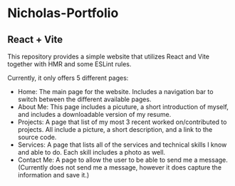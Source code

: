# Nicholas-Portfolio
## React + Vite

This repository provides a simple website that utilizes React and Vite together with HMR and some ESLint rules.

Currently, it only offers 5 different pages:

- Home: The main page for the website. Includes a navigation bar to switch between the different available pages.
- About Me: This page includes a picuture, a short introduction of myself, and includes a downloadable version of my resume.
- Projects: A page that list of my most 3 recent worked on/contributed to projects. All include a picture, a short description, and a link to the source code.
- Services: A page that lists all of the services and technical skills I know and able to do. Each skill includes a photo as well.
- Contact Me: A page to allow the user to be able to send me a message. (Currently does not send me a message, however it does capture the information and save it.)